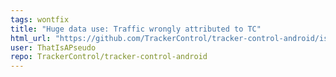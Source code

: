 ```yaml
---
tags: wontfix
title: "Huge data use: Traffic wrongly attributed to TC"
html_url: "https://github.com/TrackerControl/tracker-control-android/issues/202"
user: ThatIsAPseudo
repo: TrackerControl/tracker-control-android
---
```



